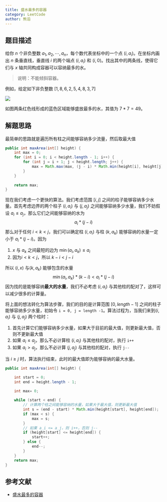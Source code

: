```yaml
---
title: 盛水最多的容器
category: LeetCode
author: 熊滔
---
```


## 题目描述

给你 $n$ 个非负整数 $a_1, a_2, \cdots, a_n$，每个数代表坐标中的一个点 $(i, a_i)$。在坐标内画出 $n$ 条垂直线，垂直线 $i$ 的两个端点 $(i, a_i)$ 和 $(i, 0)$。找出其中的两条线，使得它们与 $x$ 轴共同构成容器可以容纳最多的水。

> 说明：不能倾斜容器。

例如，给定如下非负整数 $[1, 8, 6, 2, 5, 4, 8, 3, 7]$

<img src="https://cdn.jsdelivr.net/gh/LastKnightCoder/ImgHosting/20210312185426.svg"/>

如图两条红色线形成的蓝色区域能够盛放最多的水，其值为 $7*7=49$。

## 解题思路

最简单的思路就是遍历所有柱之间能够容纳多少流量，然后取最大值

```java
public int maxArea(int[] height) {
    int max = 0;
    for (int i = 0; i < height.length - 1; i++) {
        for (int j = i + 1; j < height.length; j++) {
            max = Math.max(max, (j - i) * Math.min(height[i], height[j]));
        }
    }
    
    return max;
}
```

现在我们考虑一个更快的算法。我们考虑范围 $[i, j]$ 之间的柱子能够容纳多少水量。首先考虑边界的两个柱子 $(i, a_i)$ 与 $(j, a_j)$ 之间能够容纳多少水量，我们不妨假设 $a_i \leq a_j$，那么它们之间能够容纳的水为
$$
a_i * (j - i)
$$
那么对于任何 $i < k < j$，我们可以确定柱 $(i, a_i)$ 与柱 $(k, a_k)$ 能够容纳的水量一定小于 $a_i * (j - i)$。因为

1. $x$ 与 $a_k$ 之间最短的边为 $\min ( a_i, a_k ) \leq a_i$
2. 因为$i < k < j$，所以 $k - i < j - i$

所以 $(i, x)$ 与$(k ,a_k)$ 能够包含的水量
$$
\min ( a_i, a_k ) * (k - i) < a_i * (j - i)
$$
因为找的是能够容纳**最大的水量**，我们不必考虑 $(i, a_i)$ 与其他柱的配对了，这样可以减少很多的计算量。

将上面的想法转化为算法步骤，我们的目的是计算范围 $[0, length-1]$ 之间的柱子能够容纳多少水量，初始令 `i = 0, j = length -1`。算法过程为，当我们来到$(i, a_i)$ 与 $(j, a_j)$ 两个柱时：

1. 首先计算它们能够容纳多少水量，如果大于目前的最大值，则更新最大值，否则不更新最大值
2. 如果 $a_i \leq a_j$，那么不必计算柱 $(i, a_i)$ 与其他柱的配对，执行 `i++`
3. 如果 $a_i > a_j$，那么不必计算 $(j, a_j)$ 与其他柱的配对，执行 `j--`

当 $i \geq j$ 时，算法执行结束，此时的最大值即为能够容纳的最大水量。

```java
public int maxArea(int[] height) {

    int start = 0;
    int end = height.length - 1;

    int max= 0;
    
    while (start < end) {
        // 计算两个柱之间能够容纳的水量，如果大于最大值，则更新最大值
        int s = (end - start) * Math.min(height[start], height[end]);
        if (max < s) {
            max = s;
        }
        // 如果 a_i <= a_j，则 i++，否则 j--
        if (height[start] <= height[end]) {
            start++;
        } else {
            end--;
        }
    }
    return max;
}
```

## 参考文献

- [盛水最多的容器](https://leetcode-cn.com/problems/container-with-most-water/submissions/)

<Disqus />